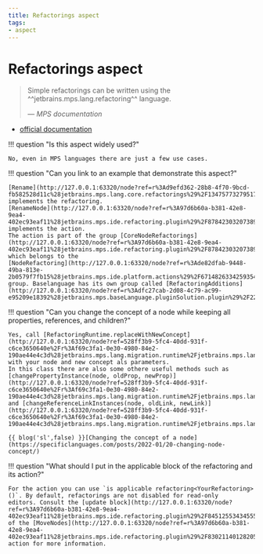 ```yaml
---
title: Refactorings aspect
tags:
- aspect
---
```


# Refactorings aspect

> Simple refactorings can be written using the ^^jetbrains.mps.lang.refactoring^^ language.
>
> — <cite>MPS documentation</cite>

- [official documentation](https://www.jetbrains.com/help/mps/mps-refactoring.html)

!!! question "Is this aspect widely used?"

    No, even in MPS languages there are just a few use cases.

!!! question "Can you link to an example that demonstrate this aspect?"

    [Rename](http://127.0.0.1:63320/node?ref=r%3Ad9efd362-28b8-4f70-9bcd-fb582528d11c%28jetbrains.mps.lang.core.refactorings%29%2F1347577327951770664) implements the refactoring.
    [RenameNode](http://127.0.0.1:63320/node?ref=r%3A97d6b60a-b381-42e8-9ea4-402ec93eaf11%28jetbrains.mps.ide.refactoring.plugin%29%2F8784230320738943353) implements the action.
    The action is part of the group [CoreNodeRefactorings](http://127.0.0.1:63320/node?ref=r%3A97d6b60a-b381-42e8-9ea4-402ec93eaf11%28jetbrains.mps.ide.refactoring.plugin%29%2F8784230320738943351) which belongs to the
    [NodeRefactoring](http://127.0.0.1:63320/node?ref=r%3Ade82dfab-9448-49ba-813e-2b0579f7fb15%28jetbrains.mps.ide.platform.actions%29%2F6714826334259354054) group. Baselanguage has its own group called [RefactoringAdditions](http://127.0.0.1:63320/node?ref=r%3Adfc27cab-2d08-4c79-ac99-e95209e18392%28jetbrains.mps.baseLanguage.pluginSolution.plugin%29%2F225095413451945663).

!!! question "Can you change the concept of a node while keeping all properties, references, and children?"

    Yes, call [RefactoringRuntime.replaceWithNewConcept](http://127.0.0.1:63320/node?ref=528ff3b9-5fc4-40dd-931f-c6ce3650640e%2Fr%3Af69c3fa1-0e30-4980-84e2-190ae44e4c3d%28jetbrains.mps.lang.migration.runtime%2Fjetbrains.mps.lang.migration.runtime.base%29%2F7217668918201205170) with your node and new concept als parameters. 
    In this class there are also some othere useful methods such as [changePropertyInstance(node, oldProp, newProp)](http://127.0.0.1:63320/node?ref=528ff3b9-5fc4-40dd-931f-c6ce3650640e%2Fr%3Af69c3fa1-0e30-4980-84e2-190ae44e4c3d%28jetbrains.mps.lang.migration.runtime%2Fjetbrains.mps.lang.migration.runtime.base%29%2F4853505765035392526) and [changeReferenceLinkInstances(node, oldLink, newLink)](http://127.0.0.1:63320/node?ref=528ff3b9-5fc4-40dd-931f-c6ce3650640e%2Fr%3Af69c3fa1-0e30-4980-84e2-190ae44e4c3d%28jetbrains.mps.lang.migration.runtime%2Fjetbrains.mps.lang.migration.runtime.base%29%2F4853505765035354594).
    
    {{ blog('sl',false) }}[Changing the concept of a node](https://specificlanguages.com/posts/2022-01/20-changing-node-concept/)

!!! question "What should I put in the applicable block of the refactoring and its action?"

    For the action you can use `is applicable refactoring<YourRefactoring>()`. By default, refactorings are not disabled for read-only
    editors. Consult the [update block](http://127.0.0.1:63320/node?ref=r%3A97d6b60a-b381-42e8-9ea4-402ec93eaf11%28jetbrains.mps.ide.refactoring.plugin%29%2F8451255343455518243) of the [MoveNodes](http://127.0.0.1:63320/node?ref=r%3A97d6b60a-b381-42e8-9ea4-402ec93eaf11%28jetbrains.mps.ide.refactoring.plugin%29%2F830211401282058525) action for more information.
